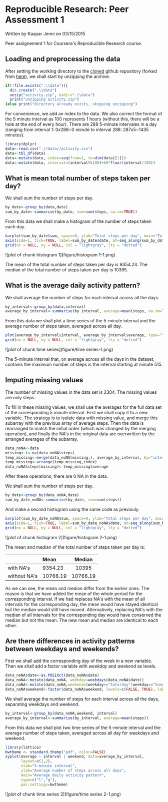 Reproducible Research: Peer Assessment 1
==========================================

Written by Kaspar Jenni on 03/15/2015

Peer assignement 1 for Coursera's Reproducible Research course.

## Loading and preprocessing the data

After setting the working directory to the [cloned](https://github.com/kasparjenni/RepData_PeerAssessment1) github repository (forked from [here](http://github.com/rdpeng/RepData_PeerAssessment1)), we shall start by unzipping the archive.


```r
if(!file.exists(".\\data")){
  dir.create(".\\data")
  unzip("activity.zip", exdir=".\\data")
  print("unzipping activity.zip")
}else print("directory already exists, skipping unzipping")
```

For convenience, we add an index to the data. We also correct the format of the 5 minute interval as 100 represents 1 hours (without this, there will be a hole at the end of every hour). There are 288 5-minute intervales in a day (ranging from interval 1: 0x288=0 minute to interval 288: 287x5=1435 minutes).


```r
library(dplyr)
data<-read.csv(".//data//activity.csv")
data<-tbl_df(data)
data<-mutate(data, index=seq(from=1, to=dim(data)[1]))
data<-mutate(data, interval=(interval%%100)+60*floor(interval/100))
```

## What is mean total number of steps taken per day?

We shall sum the number of steps per day. 

```r
by_date<-group_by(data,date)
sum_by_date<-summarise(by_date, sum=sum(steps, na.rm=TRUE))
```

From this data we shall make a histogram of the number of steps taken each day.

```r
barplot(sum_by_date$sum, space=0, ylab="Total steps per day", main="Total number of steps taken each day")
axis(side=1, tick=TRUE, label=sum_by_date$date, at=seq_along(sum_by_date$date))
grid(nx = NULL, ny = NULL, col = "lightgray", lty = "dotted")
```

![plot of chunk histogram 1](figure/histogram 1-1.png) 

The mean of the total number of steps taken per day is 9354.23.
The median of the total number of steps taken per day is 10395.

## What is the average daily activity pattern?

We shall average the number of steps for each interval across all the days.

```r
by_interval<-group_by(data,interval)
average_by_interval<-summarise(by_interval, average=mean(steps, na.rm=TRUE))
```

From this data we shall plot a time series of the 5-minute interval and the average number of steps taken, averaged across all day.


```r
plot(average_by_interval$interval, average_by_interval$average, type="l", xlab="5-minute interval", ylab="Average number of steps across all days", main="Average daily activity pattern")
grid(nx = NULL, ny = NULL, col = "lightgray", lty = "dotted")
```

![plot of chunk time series](figure/time series-1.png) 

The 5-minute interval that, on average across all the days in the dataset, contains the maximum number of steps is the interval starting at minute 515.

## Imputing missing values

The number of missing values in the data set is 2304. The missing values are only steps. 

To fill in these missing values, we shall use the averages for the full data set of the corresponding 5 minute interval.
First we shall copy it to a new variable. The strategy is to isolate data with missing value, and merge this subarray with the previous array of average steps.  Then the data is rearranged to match the initial order (which was changed by the merging operation), and finally the NA's in the original data are overwritten by the arranged averages of the subarray.


```r
data_noNA<-data
missing<-is.na(data_noNA$steps)
temp_missing<-merge(data_noNA[missing,], average_by_interval, by="interval")
temp_missing<-arrange(temp_missing,index)
data_noNA$steps[missing]<-temp_missing$average
```

After these operations, there are 0 NA in the data.

We shall sum the number of steps per day.

```r
by_date<-group_by(data_noNA,date)
sum_by_date_noNA<-summarise(by_date, sum=sum(steps))
```

And make a second histogram using the same code as previouly.

```r
barplot(sum_by_date_noNA$sum, space=0, ylab="Total steps per day", main="Total number of steps taken each day,\nNA's replaced by interval averages")
axis(side=1, tick=TRUE, label=sum_by_date_noNA$date, at=seq_along(sum_by_date_noNA$date))
grid(nx = NULL, ny = NULL, col = "lightgray", lty = "dotted")
```

![plot of chunk histogram 2](figure/histogram 2-1.png) 

The mean and median of the total number of steps taken per day is:  

| |Mean | Median |
|:--- |:---- |:----:|
|with NA's| 9354.23 | 10395 |
|without NA's| 10766.19 | 10766.19 |

As we can see, the mean and median differ from the earlier ones. The reason is that we have added the mean of the whole period for the corresponding interval. If we had replaces NA's with the mean of all intervals for the corresponding day, the mean would have stayed identical but the median would still have moved. Alternatively, replacing NA's with the median of all intervals for the corresponding day would have conserved the median but not the mean. The new mean and median are identical to each other.

## Are there differences in activity patterns between weekdays and weekends?

First we shall add the corresponding day of the week in a new variable. Then we shall add a factor variable with *weekday* and *weekend* as levels.

```r
data_noNA$date<-as.POSIXct(data_noNA$date)
data_noNA<-mutate(data_noNA, weekday=weekdays(data_noNA$date))
data_noNA<-mutate(data_noNA,weekend=(weekday=="Saturday"|weekday=="Sunday"))
data_noNA$weekend<-factor(data_noNA$weekend, levels=c(FALSE, TRUE), labels=c("weekday", "weekend"))
```

We shall average the number of steps for each interval across all the days, separating weekdays and weekend.


```r
by_interval<-group_by(data_noNA,weekend, interval)
average_by_interval<-summarise(by_interval, average=mean(steps))
```

From this data we shall plot two time series of the 5-minute interval and the average number of steps taken, averaged across all day for weekdays and weekend.


```r
library(lattice)
bwtheme <- standard.theme("pdf", color=FALSE)
xyplot(average ~ interval | weekend, data=average_by_interval, 
       layout=c(1,2), 
       xlab="5-minute interval", 
       ylab="Average number of steps across all days", 
       main="Average daily activity pattern",
       type=c("l","g"),
       par.settings=bwtheme)       
```

![plot of chunk time series 2](figure/time series 2-1.png) 
